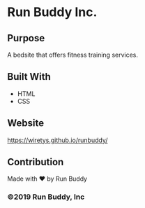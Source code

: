 # Run Buddy Inc.

## Purpose
A bedsite that offers fitness training services.

## Built With
* HTML
* CSS

## Website
https://wiretys.github.io/runbuddy/

## Contribution
Made with ❤️ by Run Buddy

### ©️2019 Run Buddy, Inc

